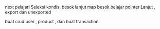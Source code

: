 next pelajari Seleksi kondisi
besok lanjut map
besok belajar pointer
Lanjut , export dan unexported

buat crud user , product  , dan buat transaction
